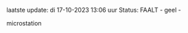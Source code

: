 laatste update: 
di 17-10-2023 13:06   uur 
Status: FAALT - geel - 
<div class="service Y">microstation</div>